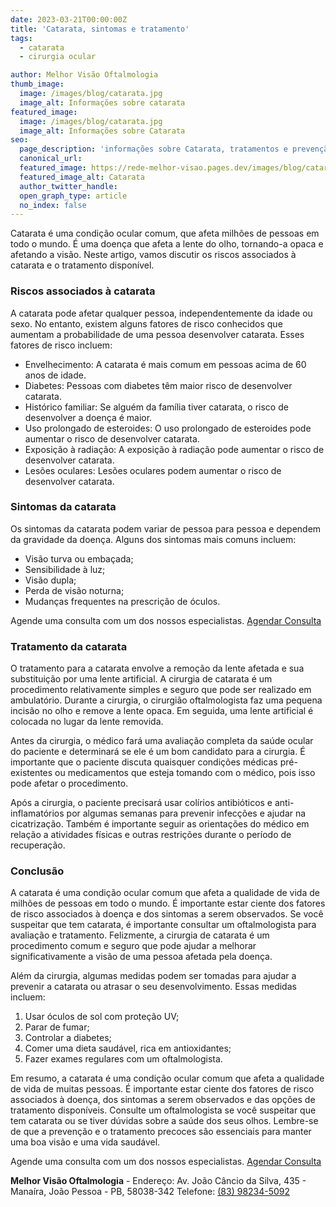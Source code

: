 ```yaml
---
date: 2023-03-21T00:00:00Z
title: 'Catarata, sintomas e tratamento'
tags:
  - catarata
  - cirurgia ocular

author: Melhor Visão Oftalmologia
thumb_image:
  image: /images/blog/catarata.jpg
  image_alt: Informações sobre catarata
featured_image:
  image: /images/blog/catarata.jpg
  image_alt: Informações sobre Catarata
seo:
  page_description: 'informações sobre Catarata, tratamentos e prevenção'
  canonical_url:
  featured_image: https://rede-melhor-visao.pages.dev/images/blog/catarata.jpg
  featured_image_alt: Catarata
  author_twitter_handle:
  open_graph_type: article
  no_index: false
---
```


Catarata é uma condição ocular comum, que afeta milhões de pessoas em todo o
mundo. É uma doença que afeta a lente do olho, tornando-a opaca e afetando a
visão. Neste artigo, vamos discutir os riscos associados à catarata e o
tratamento disponível.

### Riscos associados à catarata

A catarata pode afetar qualquer pessoa, independentemente da idade ou sexo. No
entanto, existem alguns fatores de risco conhecidos que aumentam a probabilidade
de uma pessoa desenvolver catarata. Esses fatores de risco incluem:

- Envelhecimento: A catarata é mais comum em pessoas acima de 60 anos de idade.
- Diabetes: Pessoas com diabetes têm maior risco de desenvolver catarata.
- Histórico familiar: Se alguém da família tiver catarata, o risco de
  desenvolver a doença é maior.
- Uso prolongado de esteroides: O uso prolongado de esteroides pode aumentar o
  risco de desenvolver catarata.
- Exposição à radiação: A exposição à radiação pode aumentar o risco de
  desenvolver catarata.
- Lesões oculares: Lesões oculares podem aumentar o risco de desenvolver
  catarata.

### Sintomas da catarata

Os sintomas da catarata podem variar de pessoa para pessoa e dependem da
gravidade da doença. Alguns dos sintomas mais comuns incluem:

- Visão turva ou embaçada;
- Sensibilidade à luz;
- Visão dupla;
- Perda de visão noturna;
- Mudanças frequentes na prescrição de óculos.

<div class="call-to-action">
  Agende uma consulta com um dos nossos especialistas.
  <a href="https://wa.me/5583982345092?text=Ol%C3%A1%2C%20gostaria%20de%20agendar%20minha%20consulta.">Agendar Consulta</a>
</div>

### Tratamento da catarata

O tratamento para a catarata envolve a remoção da lente afetada e sua
substituição por uma lente artificial. A cirurgia de catarata é um procedimento
relativamente simples e seguro que pode ser realizado em ambulatório. Durante a
cirurgia, o cirurgião oftalmologista faz uma pequena incisão no olho e remove a
lente opaca. Em seguida, uma lente artificial é colocada no lugar da lente
removida.

Antes da cirurgia, o médico fará uma avaliação completa da saúde ocular do
paciente e determinará se ele é um bom candidato para a cirurgia. É importante
que o paciente discuta quaisquer condições médicas pré-existentes ou
medicamentos que esteja tomando com o médico, pois isso pode afetar o
procedimento.

Após a cirurgia, o paciente precisará usar colírios antibióticos e
anti-inflamatórios por algumas semanas para prevenir infecções e ajudar na
cicatrização. Também é importante seguir as orientações do médico em relação a
atividades físicas e outras restrições durante o período de recuperação.

### Conclusão

A catarata é uma condição ocular comum que afeta a qualidade de vida de milhões
de pessoas em todo o mundo. É importante estar ciente dos fatores de risco
associados à doença e dos sintomas a serem observados. Se você suspeitar que tem
catarata, é importante consultar um oftalmologista para avaliação e tratamento.
Felizmente, a cirurgia de catarata é um procedimento comum e seguro que pode
ajudar a melhorar significativamente a visão de uma pessoa afetada pela doença.

Além da cirurgia, algumas medidas podem ser tomadas para ajudar a prevenir a
catarata ou atrasar o seu desenvolvimento. Essas medidas incluem:

1. Usar óculos de sol com proteção UV;
1. Parar de fumar;
1. Controlar a diabetes;
1. Comer uma dieta saudável, rica em antioxidantes;
1. Fazer exames regulares com um oftalmologista.

Em resumo, a catarata é uma condição ocular comum que afeta a qualidade de vida
de muitas pessoas. É importante estar ciente dos fatores de risco associados à
doença, dos sintomas a serem observados e das opções de tratamento disponíveis.
Consulte um oftalmologista se você suspeitar que tem catarata ou se tiver
dúvidas sobre a saúde dos seus olhos. Lembre-se de que a prevenção e o
tratamento precoces são essenciais para manter uma boa visão e uma vida
saudável.

<div class="call-to-action">
  Agende uma consulta com um dos nossos especialistas.
  <a href="https://wa.me/5583982345092?text=Ol%C3%A1%2C%20gostaria%20de%20agendar%20minha%20consulta.">Agendar Consulta</a>
</div>

**Melhor Visão Oftalmologia** - Endereço: Av. João Câncio da Silva, 435 -
Manaíra, João Pessoa - PB, 58038-342 Telefone:
[(83) 98234-5092](https://wa.me/5583982345092?text=Ol%C3%A1%2C%20gostaria%20de%20agendar%20minha%20consulta)
